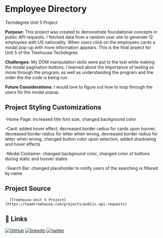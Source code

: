 # Employee Directory
 Techdegree Unit 5 Project

**Purpose:** 
    This project was created to demonstrate foundational concepts in public API requests. I fetched data from a random user site to generate 12 employees with US nationality. When users click on the employees cards a modal pop-up with more information appears. This is the final project for Unit 5 of the Treehouse Techdegree.

**Challenges:**
    My DOM manipulation skills were put to the test while making the modal pagination buttons. I learned about the importance of testing as move through the program, as well as understanding the program and the order the the code is being run.  

**Future Considerations:**
    I would love to figure out how to loop through the users for the modal popup.

## Project Styling Customizations

-Home Page: increased title font size, changed background color

-Card: added hover effect, decreased border radius for cards upon hoover, decreased border radius for letter when wrong, decreased border radius for letter when wrong, changed button color upon selection, added shadowing and hover effects

-Modal Container: changed background color, changed color of buttons during static and hoover states

-Search Bar: changed placeholder to notify users of the searching is filtered by name

## Project Source
    - [Treehouse Unit 5 Project] (https://teamtreehouse.com/projects/public-api-requests)

## 🔗 Links
[![GitHub](https://img.shields.io/badge/github-%23121011.svg?style=for-the-badge&logo=github&logoColor=white)](https://github.com/tsipporahc)
[![linkedin](https://img.shields.io/badge/linkedin-0A66C2?style=for-the-badge&logo=linkedin&logoColor=white)](https://www.linkedin.com/in/tsipporahc/)
[![twitter](https://img.shields.io/badge/twitter-1DA1F2?style=for-the-badge&logo=twitter&logoColor=white)](https://twitter.com/tsipporahc)